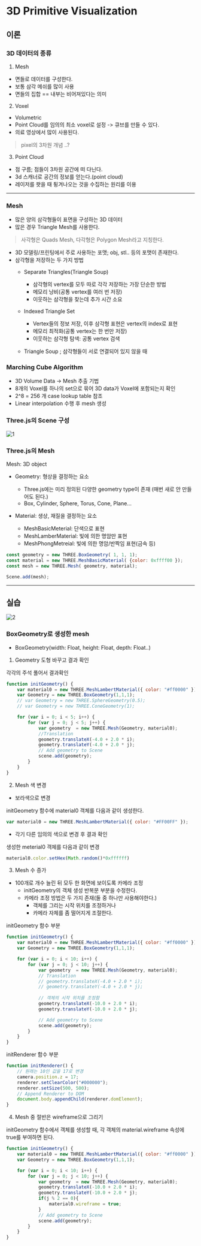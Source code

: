 # 3D Primitive Visualization

## 이론
### 3D 데이터의 종류

1. Mesh

* 면들로 데이터를 구성한다. 
* 보통 삼각 메쉬를 많이 사용
* 면들의 집합 == 내부는 비어져있다는 의미

2. Voxel
* Volumetric
* Point Cloud를 임의의 최소 voxel로 설정 -> 큐브를 만들 수 있다. 
* 의료 영상에서 많이 사용된다. 
> pixel의 3차원 개념 ..?

3. Point Cloud
* 점 구름; 점들이 3차원 공간에 떠 다닌다.
* 3d 스캐너로 공간의 정보를 얻는다.(point cloud)
* 레이저를 쐇을 때 튕겨나오는 것을 수집하는 원리를 이용


---

### Mesh

* 많은 양의 삼각형들이 표면을 구성하는 3D 데이터
* 많은 경우 Triangle Mesh를 사용한다. 

> 사각형은 Quads Mesh, 다각형은 Polygon Mesh라고 지칭한다. 

* 3D 모델링/프린팅에서 주로 사용하는 포맷; obj, stl.. 등의 포맷이 존재한다.
* 삼각형을 저장하는 두 가지 방법
  * Separate Triangles(Triangle Soup)
    * 삼각형의 vertex를 모두 따로 각각 저장하는 가장 단순한 방법
    * 메모리 낭비(공통 vertex를 여러 번 저장)
    * 이웃하는 삼각형을 찾는데 추가 시간 소요

  * Indexed Triangle Set
    * Vertex들의 정보 저장, 이후 삼각형 표현은 vertex의 index로 표현
    * 메모리 최적화(공통 vertex는 한 번만 저장)
    * 이웃하는 삼각형 탐색: 공통 vertex 검색
  * Triangle Soup ; 삼각형들이 서로 연결되어 있지 않을 때

### Marching Cube Algorithm

* 3D Volume Data -> Mesh 추출 기법
* 8개의 Voxel를 하나의 set으로 묶어 3D data가 Voxel에 포함되는지 확인
* 2^8 = 256 개 case lookup table 참조
* Linear interpolation 수행 후 mesh 생성  


### Three.js의 Scene 구성

![1](./img/0508/Threejs_Scene.PNG)

### Three.js의 Mesh
Mesh: 3D object
* Geometry: 형상을 결정하는 요소
    * Three.js에는 미리 정의된 다양한 geometry type이 존재
        (매번 새로 안 만들어도 된다.)
    * Box, Cylinder, Sphere, Torus, Cone, Plane...

* Material: 생상, 재질을 결정하는 요소
    * MeshBasicMeterial: 단색으로 표현
    * MeshLamberMaterial: 빛에 의한 명암만 표현
    * MeshPhongMetreial: 빛에 의한 명암/반짝임 표현(금속 등)

~~~js
const geometry = new THREE.BoxGeometry( 1, 1, 1);
const material = new THREE.MeshBasicMaterial( {color: 0xffff00 });
const mesh = new THREE.Mesh( geometry, material);

Scene.add(mesh);
~~~

---

## 실습

![2](./img/0508/25_mesh.PNG)

### BoxGeometry로 생성한 mesh
* BoxGeometry(width: Float, height: Float, depth: Float..)

1. Geometry 도형 바꾸고 결과 확인

각각의 주석 풀어서 결과확인

~~~js
function initGeometry() {
    var material0 = new THREE.MeshLambertMaterial({ color: "#ff0000" });
    var Geometry = new THREE.BoxGeometry(1,1,1);
    // var Geometry = new THREE.SphereGeometry(0.5);
    // var Geometry = new THREE.ConeGeometry(1);

    for (var i = 0; i < 5; i++) {
        for (var j = 0; j < 5; j++) {
            var geometry  = new THREE.Mesh(Geometry, material0);
            //Translation
            geometry.translateX(-4.0 + 2.0 * i);
            geometry.translateY(-4.0 + 2.0 * j);
            // Add geometry to Scene
            scene.add(geometry);
        }
    }
}

~~~

2. Mesh 색 변경

* 보라색으로 변경

initGeometry 함수에 material0 객체를 다음과 같이 생성한다.
~~~js
var material0 = new THREE.MeshLambertMaterial({ color: "#FF00FF" });
~~~

* 각기 다른 임의의 색으로 변경 후 결과 확인

생성한 meterial0 객체를 다음과 같이 변경
~~~js
material0.color.setHex(Math.random()*0xffffff)
~~~

3. Mesh 수 증가
* 100개로 개수 늘린 뒤 모두 한 화면에 보이도록 카메라 조정
    * initGeometry의 객체 생성 반복문 부분을 수정한다.
    * 카메라 조정 방법은 두 가지 존재(둘 중 하나만 사용해야한다.)
        * 객체를 그리는 시작 위치를 조정하거나
        * 카메라 자체를 좀 떨어지게 조절한다.

initGeometry 함수 부분
~~~js
function initGeometry() {
    var material0 = new THREE.MeshLambertMaterial({ color: "#ff0000" });
    var Geometry = new THREE.BoxGeometry(1,1,1);

    for (var i = 0; i < 10; i++) {
        for (var j = 0; j < 10; j++) {
            var geometry  = new THREE.Mesh(Geometry, material0);
            // Translation
            // geometry.translateX(-4.0 + 2.0 * i);
            // geometry.translateY(-4.0 + 2.0 * j);
            
            // 객체의 시작 위치를 조정함
            geometry.translateX(-10.0 + 2.0 * i);
            geometry.translateY(-10.0 + 2.0 * j);

            // Add geometry to Scene
            scene.add(geometry);
        }
    }
}
~~~

initRenderer 함수 부분

~~~js
function initRenderer() {
    // 원래는 10인 값을 17로 변경
    camera.position.z = 17;
    renderer.setClearColor("#000000");
    renderer.setSize(500, 500);
    // Append Renderer to DOM
    document.body.appendChild(renderer.domElement);
}
~~~

4. Mesh 중 절반은 wireframe으로 그리기

initGeometry 함수에서 객체를 생성할 때, 각 객체의 material.wireframe 속성에 true를 부여하면 된다.

~~~js
function initGeometry() {
    var material0 = new THREE.MeshLambertMaterial({ color: "#ff0000" });
    var Geometry = new THREE.BoxGeometry(1,1,1);

    for (var i = 0; i < 10; i++) {
        for (var j = 0; j < 10; j++) {
            var geometry  = new THREE.Mesh(Geometry, material0);
            geometry.translateX(-10.0 + 2.0 * i);
            geometry.translateY(-10.0 + 2.0 * j);
            if(j % 2 == 0){
                material0.wireframe = true;
            }
            // Add geometry to Scene
            scene.add(geometry);
        }
    }
}

~~~
